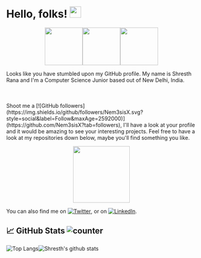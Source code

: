 # Hello, folks! <img src="https://raw.githubusercontent.com/MartinHeinz/MartinHeinz/master/wave.gif" width="30px">
<p align="center">
  <img src="https://i.giphy.com/media/LMt9638dO8dftAjtco/200.webp" width="100"><img src="https://i.giphy.com/media/KzJkzjggfGN5Py6nkT/200.webp" width="100"><img src="https://i.giphy.com/media/IdyAQJVN2kVPNUrojM/200.webp" width="100">
</p> 
Looks like you have stumbled upon my GitHub profile.  
My name is Shresth Rana and I'm a Computer Science Junior based out of New Delhi, India.  
<br/><br/> 
<br/><br/> 
Shoot me a [![GitHub followers](https://img.shields.io/github/followers/Nem3sisX.svg?style=social&label=Follow&maxAge=2592000)](https://github.com/Nem3sisX?tab=followers), I'll have a look at your profile and it would be amazing to see your interesting projects. Feel free to have a look at my repositories down below, maybe you'll find something you like. 

<p align="center">
 <img src="https://media.giphy.com/media/gj63CIa513BqQahEch/giphy.gif" width="150">
</p> 

You can also find me on [![Twitter][1.2]][1], or on [![LinkedIn][2.2]][2].

[1.2]: http://i.imgur.com/wWzX9uB.png (twitter icon without padding)
[2.2]: https://raw.githubusercontent.com/MartinHeinz/MartinHeinz/master/linkedin-3-16.png (LinkedIn icon without padding)
[1]: https://twitter.com/TheShresthRana
[2]: https://www.linkedin.com/in/shresthrana/

## :chart_with_upwards_trend: GitHub Stats ![counter](https://enpbwuuczaqrxu7.m.pipedream.net)

![Top Langs](https://github-readme-stats.vercel.app/api/top-langs/?username=Nem3sisX&layout=compact&theme=radical)![Shresth's github stats](https://github-readme-stats.vercel.app/api?username=Nem3sisX&theme=radical&hide=issues)

